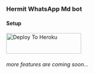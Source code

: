 ### Hermit WhatsApp Md bot

#### Setup



<a href="https://h-e-r-m-i-t-web.up.railway.app/deployment"><img src="https://i.ibb.co/5kmW5cb/download-2.png" alt="Deploy To Heroku" width="200" height="55" border="0"></a>

###### more features are coming soon...

